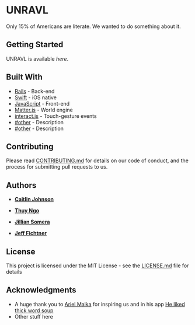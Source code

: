 # UNRAVL

Only 15% of Americans are literate.  We wanted to do something about it.

## Getting Started

UNRAVL is available _here_.

<!-- ### Installing

A step by step series of examples that tell you have to get a development env running

Say what the step will be

```
Give the example
```

And repeat

```
until finished
```

End with an example of getting some data out of the system or using it for a little demo

## Running the tests

Explain how to run the automated tests for this system

### Break down into end to end tests

Explain what these tests test and why

```
Give an example
```

### And coding style tests

Explain what these tests test and why

```
Give an example
``` -->

<!-- ## Deployment

Add additional notes about how to deploy this on a live system -->

## Built With

* [Rails](http://rubyonrails.org/) - Back-end
* [Swift](https://swift.org/) - iOS native
* [JavaScript](https://www.javascript.com/) - Front-end
* [Matter.js](http://brm.io/matter-js/) - World engine
* [interact.js](http://interactjs.io/) - Touch-gesture events
* [#other](#) - Description
* [#other](#) - Description

## Contributing

Please read [CONTRIBUTING.md](https://gist.github.com/PurpleBooth/b24679402957c63ec426) for details on our code of conduct, and the process for submitting pull requests to us.

## Authors

* **[Caitlin Johnson](https://github.com/caitlinlikesrobots)**

* **[Thuy Ngo](https://github.com/ThuyNT13)**

* **[Jillian Somera](https://github.com/jaerodyne)**

* **[Jeff Fichtner](https://github.com/jeff-fichtner/)**


<!-- See also the list of [contributors](https://github.com/caitlinlikesrobots/unravl/graphs/contributors) who participated in this project. -->

## License

This project is licensed under the MIT License - see the [LICENSE.md](LICENSE.md) file for details

## Acknowledgments

* A huge thank you to [Ariel Malka](https://github.com/arielm) for inspiring us and in his app [He liked thick word soup](http://chronotext.org/Ulysses/index.htm)
* Other stuff here
